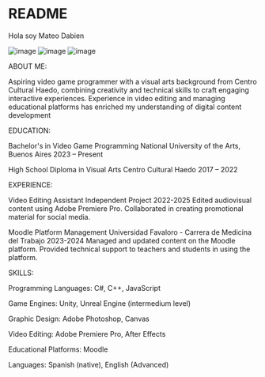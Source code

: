 # README
Hola soy Mateo Dabien



![image](https://github.com/user-attachments/assets/a3a42f9b-729b-44ea-b2df-cb0fcba006bf)
![image](https://github.com/user-attachments/assets/fbc8118c-e09a-472b-bac2-c41a73ea3f81)
![image](https://github.com/user-attachments/assets/f5347f48-e63f-4baf-a66e-9c7fea79cb4f)



ABOUT ME:

Aspiring video game programmer with a visual arts background from Centro Cultural Haedo, combining creativity and technical skills to craft engaging interactive experiences. Experience in video editing and managing educational platforms has enriched my understanding of digital content development


EDUCATION:

Bachelor's in Video Game Programming National University of the Arts, Buenos Aires 2023 – Present

High School Diploma in Visual Arts Centro Cultural Haedo 2017 – 2022


EXPERIENCE:

Video Editing Assistant
Independent Project
2022-2025
Edited audiovisual content using Adobe Premiere Pro.
Collaborated in creating promotional material for social media.

Moodle Platform Management Universidad Favaloro - Carrera de Medicina del Trabajo 2023-2024 Managed and updated content on the Moodle platform.
Provided technical support to teachers and students in using the platform.


SKILLS:

Programming Languages: C#, C++, JavaScript

Game Engines: Unity, Unreal Engine (intermedium level)

Graphic Design: Adobe Photoshop, Canvas

Video Editing: Adobe Premiere Pro, After Effects

Educational Platforms: Moodle

Languages: Spanish (native), English (Advanced)

